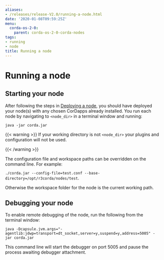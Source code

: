 ```yaml
---
aliases:
- /releases/release-V2.0/running-a-node.html
date: '2020-01-08T09:59:25Z'
menu:
  corda-os-2-0:
    parent: corda-os-2-0-corda-nodes
tags:
- running
- node
title: Running a node
---
```



# Running a node


## Starting your node

After following the steps in [Deploying a node](deploying-a-node.md), you should have deployed your node(s) with any chosen CorDapps
already installed. You run each node by navigating to `<node_dir>` in a terminal window and running:

```shell
java -jar corda.jar
```


{{< warning >}}
If your working directory is not `<node_dir>` your plugins and configuration will not be used.

{{< /warning >}}


The configuration file and workspace paths can be overridden on the command line. For example:

`./corda.jar --config-file=test.conf --base-directory=/opt/r3corda/nodes/test`.

Otherwise the workspace folder for the node is the current working path.


## Debugging your node

To enable remote debugging of the node, run the following from the terminal window:

`java -Dcapsule.jvm.args="-agentlib:jdwp=transport=dt_socket,server=y,suspend=y,address=5005" -jar corda.jar`

This command line will start the debugger on port 5005 and pause the process awaiting debugger attachment.

